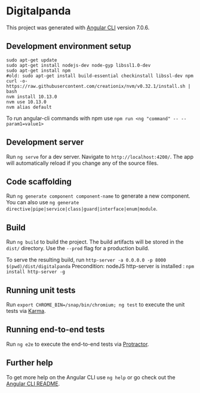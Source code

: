 # Digitalpanda

This project was generated with [Angular CLI](https://github.com/angular/angular-cli) version 7.0.6.

## Development environment setup
```
sudo apt-get update
sudo apt-get install nodejs-dev node-gyp libssl1.0-dev
sudo apt-get install npm
#old: sudo apt-get install build-essential checkinstall libssl-dev npm
curl -o- https://raw.githubusercontent.com/creationix/nvm/v0.32.1/install.sh | bash
nvm install 10.13.0
nvm use 10.13.0
nvm alias default
```

To run angular-cli commands with npm use `npm run <ng "command" -- --param1=value1>`

## Development server

Run `ng serve` for a dev server. Navigate to `http://localhost:4200/`. The app will automatically reload if you change any of the source files.

## Code scaffolding

Run `ng generate component component-name` to generate a new component. You can also use `ng generate directive|pipe|service|class|guard|interface|enum|module`.

## Build

Run `ng build` to build the project. The build artifacts will be stored in the `dist/` directory. Use the `--prod` flag for a production build.

To serve the resulting build, run `http-server -a 0.0.0.0 -p 8000 $(pwd)/dist/digitalpanda`
Precondition: nodeJS http-server is installed : `npm install http-server -g`

## Running unit tests

Run `export CHROME_BIN=/snap/bin/chromium; ng test` to execute the unit tests via [Karma](https://karma-runner.github.io).

## Running end-to-end tests

Run `ng e2e` to execute the end-to-end tests via [Protractor](http://www.protractortest.org/).

## Further help

To get more help on the Angular CLI use `ng help` or go check out the [Angular CLI README](https://github.com/angular/angular-cli/blob/master/README.md).
